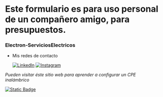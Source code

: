 # Este formulario es para uso personal de un compañero amigo, para presupuestos.

### Electron-ServiciosElectricos

- Mis redes de contacto

  [![LinkedIn](https://img.shields.io/badge/-LinkedIn-%230077B5?style=flat-square&logo=linkedin&logoColor=white)](https://www.linkedin.com/in/gabriel-calcagni-659907260) [![Instagram](https://img.shields.io/badge/-Instagram-%23E4405F?style=flat-square&logo=instagram&logoColor=white)](https://www.instagram.com/calcagni_gabriel26/?ishid=ZDdkNTZiNTM%3D) 

*Pueden visitar éste sitio web para aprender a configurar un CPE inalámbrico*
  
[![Static Badge](https://img.shields.io/badge/Neo-Tecs-blueviolet)](https://neotecs.tech)
